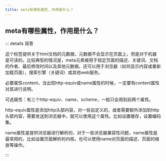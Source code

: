 ```yaml
---
title: meta有哪些属性，作用是什么？
---
```


## meta有哪些属性，作用是什么？

::: details 简答

这个标签提供关于html文档的元数据，元数据不会显示在页面上，但是对于机器是可读的。比较典型的情况是，meta元素被用于规定页面的描述、关键词、文档的作者、最后修改时间以及其他元数据。还可以用于浏览器（如何显示内容或重新加载页面），搜索引擎（关键词）或其他web服务。



必要属性content，当出现http-equiv或name属性的时候，一定要有content属性对其进行说明。



可选属性：有三个http-equiv、name、scheme，一般只会用到前两个属性。



http-equiv属性是添加http头部内容，对一些自定义的，或者需要额外添加到http头部内容，需要发送到浏览器中，就可以使用这个属性。比如设置缓存，设置编码集。



name属性是提供浏览器进行解析的，对于一些浏览器兼容性问题，name属性是最常用的，比如设置页面解析的内核。也可以使用name对页面的描述、页面的缩放等操作。

:::

### 


